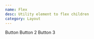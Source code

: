 ```yaml
---
name: Flex
desc: Utility element to flex children
category: Layout
---
```


<core-knobs src="./components.json" tab="props" name="core-flex">
<core-flex>
<core-button>Button</core-button>
<core-button>Button 2</core-button>
<core-button>Button 3</core-button>
</core-flex>
</core-knobs>
